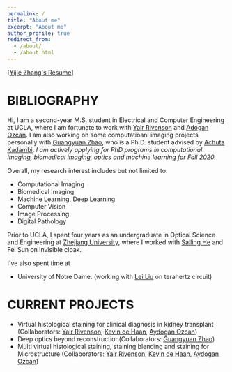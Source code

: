 ```yaml
---
permalink: /
title: "About me"
excerpt: "About me"
author_profile: true
redirect_from: 
  - /about/
  - /about.html
---
```


\[[Yijie Zhang's Resume](https://yijiezhang-chris.github.io/files/Resume_one_page.pdf)\]

BIBLIOGRAPHY
======
Hi, I am a second-year M.S. student in Electrical and Computer Engineering at UCLA, where I am fortunate to work with [Yair Rivenson](https://www.ee.ucla.edu/yair-rivenson/) and [Adogan Ozcan](https://innovate.ee.ucla.edu/). I am also working on some computatioanl imaging projects personally with [Guangyuan Zhao](https://scholar.google.com/citations?user=MKLSFzEAAAAJ&hl=zh-CN), who is a Ph.D. student advised by [Achuta Kadambi](https://visual.ee.ucla.edu/index.htm). *I am actively applying for PhD programs in computational imaging, biomedical imaging, optics and machine learning for Fall 2020.*

Overall, my research interest includes but not limited to:
*  Computational Imaging
*  Biomedical Imaging
*  Machine Learning, Deep Learning
*  Computer Vision
*  Image Processing
*  Digital Pathology

Prior to UCLA, I spent four years as an undergraduate in Optical Science and Engineering at [Zhejiang University](https://www.zju.edu.cn/english/), where I worked with [Sailing He](https://scholar.google.com/citations?user=WFETHIUAAAAJ&hl=en) and Fei Sun on invisible cloak.

I've also spent time at 
* University of Notre Dame. (working with [Lei Liu](https://www3.nd.edu/~lliu3/) on terahertz circuit)


CURRENT PROJECTS
======
* Virtual histological staining for clinical diagnosis in kidney transplant (Collaborators: [Yair Rivenson](https://www.ee.ucla.edu/yair-rivenson/), [Kevin de Haan](https://scholar.google.com/citations?user=U0wpXbkAAAAJ&hl=en), [Aydogan Ozcan](https://innovate.ee.ucla.edu/))
* Deep optics beyond reconstruction(Collaborators: [Guangyuan Zhao](https://scholar.google.com/citations?user=MKLSFzEAAAAJ&hl=zh-CN))
* Multi virtual histological staining, staining blending and
staining for Microstructure (Collaborators: [Yair Rivenson](https://www.ee.ucla.edu/yair-rivenson/), [
Kevin de Haan](https://scholar.google.com/citations?user=U0wpXbkAAAAJ&hl=en), [Aydogan Ozcan](https://innovate.ee.ucla.edu/))



